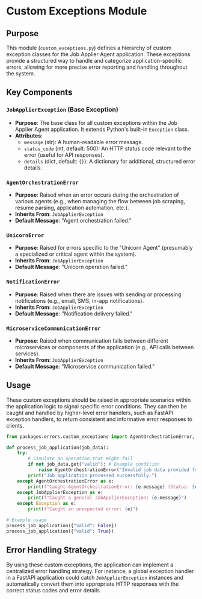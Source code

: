 # Custom Exceptions Module

## Purpose
This module (`custom_exceptions.py`) defines a hierarchy of custom exception classes for the Job Applier Agent application. These exceptions provide a structured way to handle and categorize application-specific errors, allowing for more precise error reporting and handling throughout the system.

## Key Components

### `JobApplierException` (Base Exception)
- **Purpose**: The base class for all custom exceptions within the Job Applier Agent application. It extends Python's built-in `Exception` class.
- **Attributes**:
  - `message` (str): A human-readable error message.
  - `status_code` (int, default: 500): An HTTP status code relevant to the error (useful for API responses).
  - `details` (dict, default: `{}`): A dictionary for additional, structured error details.

### `AgentOrchestrationError`
- **Purpose**: Raised when an error occurs during the orchestration of various agents (e.g., when managing the flow between job scraping, resume parsing, application automation, etc.).
- **Inherits From**: `JobApplierException`
- **Default Message**: "Agent orchestration failed."

### `UnicornError`
- **Purpose**: Raised for errors specific to the "Unicorn Agent" (presumably a specialized or critical agent within the system).
- **Inherits From**: `JobApplierException`
- **Default Message**: "Unicorn operation failed."

### `NotificationError`
- **Purpose**: Raised when there are issues with sending or processing notifications (e.g., email, SMS, in-app notifications).
- **Inherits From**: `JobApplierException`
- **Default Message**: "Notification delivery failed."

### `MicroserviceCommunicationError`
- **Purpose**: Raised when communication fails between different microservices or components of the application (e.g., API calls between services).
- **Inherits From**: `JobApplierException`
- **Default Message**: "Microservice communication failed."

## Usage
These custom exceptions should be raised in appropriate scenarios within the application logic to signal specific error conditions. They can then be caught and handled by higher-level error handlers, such as FastAPI exception handlers, to return consistent and informative error responses to clients.

```python
from packages.errors.custom_exceptions import AgentOrchestrationError, JobApplierException

def process_job_application(job_data):
    try:
        # Simulate an operation that might fail
        if not job_data.get("valid"): # Example condition
            raise AgentOrchestrationError("Invalid job data provided for processing.", status_code=400, details={"field": "valid", "reason": "missing"})
        print("Job application processed successfully.")
    except AgentOrchestrationError as e:
        print(f"Caught AgentOrchestrationError: {e.message} (Status: {e.status_code}, Details: {e.details})")
    except JobApplierException as e:
        print(f"Caught a general JobApplierException: {e.message}")
    except Exception as e:
        print(f"Caught an unexpected error: {e}")

# Example usage
process_job_application({"valid": False})
process_job_application({"valid": True})
```

## Error Handling Strategy
By using these custom exceptions, the application can implement a centralized error handling strategy. For instance, a global exception handler in a FastAPI application could catch `JobApplierException` instances and automatically convert them into appropriate HTTP responses with the correct status codes and error details.